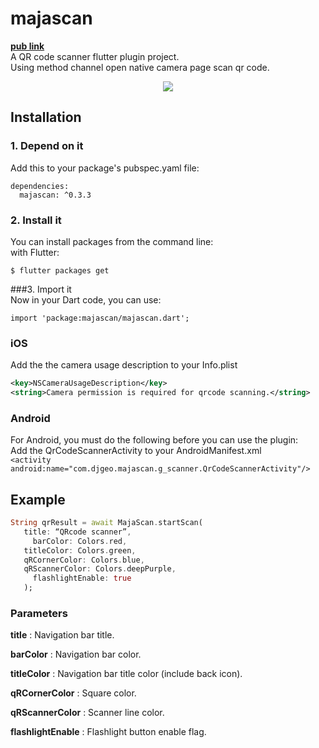 
# majascan  
**[pub link](https://pub.dev/packages/majascan)**  
A QR code scanner flutter plugin project.  
Using method channel open native camera page scan qr code.  
<p align="center">  
  <img src="https://media.giphy.com/media/XB4I4hCGGASWQGCHeu/giphy.gif">  
</p>  

## Installation  
  
### 1. Depend on it  
Add this to your package's pubspec.yaml file:  
```  
dependencies:  
  majascan: ^0.3.3
```  
### 2. Install it  
You can install packages from the command line:  
with Flutter:  
```  
$ flutter packages get  
```  
###3. Import it  
Now in your Dart code, you can use:  
```  
import 'package:majascan/majascan.dart';  
```  
### iOS  
Add the the camera usage description to your Info.plist  
```xml  
<key>NSCameraUsageDescription</key>  
<string>Camera permission is required for qrcode scanning.</string>  
```  
### Android  
For Android, you must do the following before you can use the plugin:  
Add the QrCodeScannerActivity to your AndroidManifest.xml  
      `<activity android:name="com.djgeo.majascan.g_scanner.QrCodeScannerActivity"/>`  
## Example  
 ```dart  
String qrResult = await MajaScan.startScan(
    title: “QRcode scanner”, 
	  barColor: Colors.red, 
  	titleColor: Colors.green, 
    qRCornerColor: Colors.blue,
    qRScannerColor: Colors.deepPurple,
	  flashlightEnable: true
    );
```
 ### Parameters
 
 **title** : Navigation bar title.

 **barColor** : Navigation bar color.

 **titleColor** : Navigation bar title color (include back icon).

 **qRCornerColor** : Square color.

 **qRScannerColor** : Scanner line color.

 **flashlightEnable** : Flashlight button enable flag.
